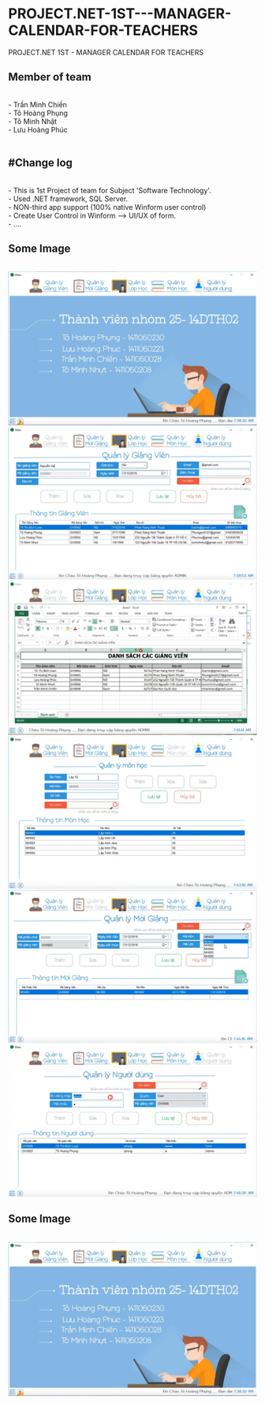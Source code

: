 # PROJECT.NET-1ST---MANAGER-CALENDAR-FOR-TEACHERS
PROJECT.NET 1ST - MANAGER CALENDAR FOR TEACHERS</br>
<h2>Member of team</h2></br>
 - Trần Minh Chiến </br>
 - Tô Hoàng Phụng</br>
 - Tô Minh Nhật</br>
 - Lưu Hoàng Phúc</br>
</br>
 <h2>#Change log </h2></br>
 - This is 1st Project of team for Subject 'Software Technology'.</br>
 - Used .NET framework, SQL Server.</br>
 - NON-third app support (100% native Winform user control)</br>
 - Create User Control in Winform --> UI/UX of form.</br>
 - ....</br>
 <h2>Some Image</h2></br>
 <center>
 <img src="https://raw.githubusercontent.com/mchiensd/PROJECT.NET-1ST---MANAGER-CALENDAR-FOR-TEACHERS/master/Image%20Screenshot/1.PNG"></br>
  <img src="https://raw.githubusercontent.com/mchiensd/PROJECT.NET-1ST---MANAGER-CALENDAR-FOR-TEACHERS/master/Image%20Screenshot/2.PNG"></br>
  <img src="https://raw.githubusercontent.com/mchiensd/PROJECT.NET-1ST---MANAGER-CALENDAR-FOR-TEACHERS/master/Image%20Screenshot/3.PNG"></br>
  <img src="https://raw.githubusercontent.com/mchiensd/PROJECT.NET-1ST---MANAGER-CALENDAR-FOR-TEACHERS/master/Image%20Screenshot/4.PNG"></br>
  <img src="https://raw.githubusercontent.com/mchiensd/PROJECT.NET-1ST---MANAGER-CALENDAR-FOR-TEACHERS/master/Image%20Screenshot/5.PNG"></br>
  <img src="https://raw.githubusercontent.com/mchiensd/PROJECT.NET-1ST---MANAGER-CALENDAR-FOR-TEACHERS/master/Image%20Screenshot/6.PNG"></br>

 </center>
 
<h2>Some Image</h2></br>
 <center>
  <a href="https://www.youtube.com/watch?v=sAJ-zsL2R-M&t="><img src="https://raw.githubusercontent.com/mchiensd/PROJECT.NET-1ST---MANAGER-CALENDAR-FOR-TEACHERS/master/Image%20Screenshot/1.PNG"><a>
</center>
